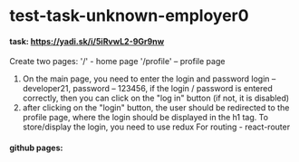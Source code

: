 # test-task-unknown-employer0
#### task: https://yadi.sk/i/5iRvwL2-9Gr9nw
Create two pages:
'/' - home page
'/profile' – profile page
1) On the main page, you need to enter the login and password
login – developer21, password – 123456,
if the login / password is entered correctly, then you can click on the "log in" button (if not, it is disabled)
2) after clicking on the "login" button, the user should be redirected to the profile page,
where the login should be displayed in the h1 tag.
To store/display the login, you need to use redux
For routing - react-router

#### github pages:
